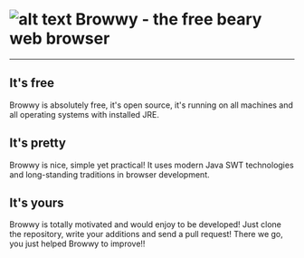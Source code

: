 # ![alt text][logo] Browwy - the free beary web browser

[logo]: http://s3.postimg.org/i1wmueezz/logo_big.png "Browwy Logo"

***

## It's free
  Browwy is absolutely free, it's open source, it's running on all machines and all operating systems with installed JRE.

## It's pretty
  Browwy is nice, simple yet practical! It uses modern Java SWT technologies and long-standing traditions in browser development.
  
## It's yours
  Browwy is totally motivated and would enjoy to be developed! Just clone the repository, write your additions and send a pull request! There we go, you just helped Browwy to improve!!
